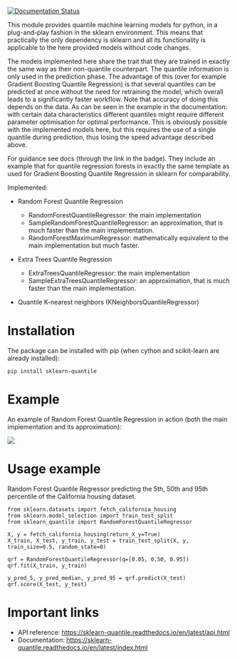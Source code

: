 [![Documentation Status](https://readthedocs.org/projects/sklearn-quantile/badge/?version=latest)](https://sklearn-quantile.readthedocs.io/en/latest/?badge=latest)

This module provides quantile machine learning models for python, in a plug-and-play fashion in the sklearn environment. This means that practically the only dependency is sklearn and all its functionality is applicable to the here provided models without code changes.

The models implemented here share the trait that they are trained in exactly the same way as their non-quantile counterpart. The quantile information is only used in the prediction phase. The advantage of this (over for example Gradient Boosting Quantile Regression) is that several quantiles can be predicted at once without the need for retraining the model, which overall leads to a significantly faster workflow. Note that accuracy of doing this depends on the data. As can be seen in the example in the documentation: with certain data characteristics different quantiles might require different parameter optimisation for optimal performance. This is obviously possible with the implemented models here, but this requires the use of a single quantile during prediction, thus losing the speed advantage described above.

For guidance see docs (through the link in the badge). They include an example that for quantile regression forests in exactly the same template as used for Gradient Boosting Quantile Regression in sklearn for comparability.

Implemented:
- Random Forest Quantile Regression 
  - RandomForestQuantileRegressor: the main implementation
  - SampleRandomForestQuantileRegressor: an approximation, that is much faster than the main implementation.
  - RandomForestMaximumRegressor: mathematically equivalent to the main implementation but much faster.

- Extra Trees Quantile Regression
  - ExtraTreesQuantileRegressor: the main implementation
  - SampleExtraTreesQuantileRegressor: an approximation, that is much faster than the main implementation.

- Quantile K-nearest neighbors (KNeighborsQuantileRegressor)

# Installation

The package can be installed with pip (when cython and scikit-learn are already installed):

```
pip install sklearn-quantile
```

# Example

An example of Random Forest Quantile Regression in action (both the main implementation and its approximation):

<img src="https://github.com/jasperroebroek/sklearn-quantile/raw/master/docs/source/notebooks/example.png"/>

# Usage example

Random Forest Quantile Regressor predicting the 5th, 50th and 95th percentile of the California housing dataset.

```
from sklearn.datasets import fetch_california_housing
from sklearn.model_selection import train_test_split
from sklearn_quantile import RandomForestQuantileRegressor

X, y = fetch_california_housing(return_X_y=True)
X_train, X_test, y_train, y_test = train_test_split(X, y, train_size=0.5, random_state=0)

qrf = RandomForestQuantileRegressor(q=[0.05, 0.50, 0.95])
qrf.fit(X_train, y_train)

y_pred_5, y_pred_median, y_pred_95 = qrf.predict(X_test)
qrf.score(X_test, y_test)
```

# Important links

- API reference: https://sklearn-quantile.readthedocs.io/en/latest/api.html
- Documentation: https://sklearn-quantile.readthedocs.io/en/latest/index.html
